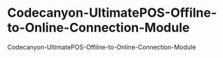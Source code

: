 # Codecanyon-UltimatePOS-Offilne-to-Online-Connection-Module
Codecanyon-UltimatePOS-Offilne-to-Online-Connection-Module
